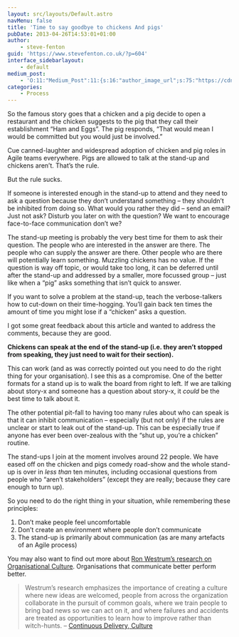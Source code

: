 ```yaml
---
layout: src/layouts/Default.astro
navMenu: false
title: 'Time to say goodbye to chickens And pigs'
pubDate: 2013-04-26T14:53:01+01:00
author:
    - steve-fenton
guid: 'https://www.stevefenton.co.uk/?p=604'
interface_sidebarlayout:
    - default
medium_post:
    - 'O:11:"Medium_Post":11:{s:16:"author_image_url";s:75:"https://cdn-images-1.medium.com/fit/c/400/400/1*eXkhfEuF41g5W_xnc_ydLA.jpeg";s:10:"author_url";s:38:"https://medium.com/@steve.fenton.co.uk";s:11:"byline_name";N;s:12:"byline_email";N;s:10:"cross_link";s:3:"yes";s:2:"id";s:12:"c6fb7ca3d83a";s:21:"follower_notification";s:3:"yes";s:7:"license";s:19:"all-rights-reserved";s:14:"publication_id";s:2:"-1";s:6:"status";s:5:"draft";s:3:"url";s:51:"https://medium.com/@steve.fenton.co.uk/c6fb7ca3d83a";}'
categories:
    - Process
---
```


So the famous story goes that a chicken and a pig decide to open a restaurant and the chicken suggests to the pig that they call their establishment “Ham and Eggs”. The pig responds, “That would mean I would be committed but you would just be involved.”

Cue canned-laughter and widespread adoption of chicken and pig roles in Agile teams everywhere. Pigs are allowed to talk at the stand-up and chickens aren’t. That’s the rule.

But the rule sucks.

If someone is interested enough in the stand-up to attend and they need to ask a question because they don’t understand something – they shouldn’t be inhibited from doing so. What would you rather they did – send an email? Just not ask? Disturb you later on with the question? We want to encourage face-to-face communication don’t we?

The stand-up meeting is probably the very best time for them to ask their question. The people who are interested in the answer are there. The people who can supply the answer are there. Other people who are there will potentially learn something. Muzzling chickens has no value. If the question is way off topic, or would take too long, it can be deferred until after the stand-up and addressed by a smaller, more focussed group – just like when a “pig” asks something that isn’t quick to answer.

If you want to solve a problem at the stand-up, teach the verbose-talkers how to cut-down on their time-hogging. You’ll gain back ten times the amount of time you might lose if a “chicken” asks a question.

I got some great feedback about this article and wanted to address the comments, because they are good.

**Chickens can speak at the end of the stand-up (i.e. they aren’t stopped from speaking, they just need to wait for their section).**

This can work (and as was correctly pointed out you need to do the right thing for your organisation). I see this as a compromise. One of the better formats for a stand up is to walk the board from right to left. If we are talking about story-x and someone has a question about story-x, it *could* be the best time to talk about it.

The other potential pit-fall to having too many rules about who can speak is that it can inhibit communication – especially (but not only) if the rules are unclear or start to leak out of the stand-up. This can be especially true if anyone has ever been over-zealous with the “shut up, you’re a chicken” routine.

The stand-ups I join at the moment involves around 22 people. We have eased off on the chicken and pigs comedy road-show and the whole stand-up is over in *less than* ten minutes, including occasional questions from people who “aren’t stakeholders” (except they are really; because they care enough to turn up).

So you need to do the right thing in your situation, while remembering these principles:

1. Don’t make people feel uncomfortable
2. Don’t create an environment where people don’t communicate
3. The stand-up is primarily about communication (as are many artefacts of an Agile process)

You may also want to find out more about [Ron Westrum’s research on Organisational Culture](http://qualitysafety.bmj.com/content/13/suppl_2/ii22). Organisations that communicate better perform better.

> Westrum’s research emphasizes the importance of creating a culture where new ideas are welcomed, people from across the organization collaborate in the pursuit of common goals, where we train people to bring bad news so we can act on it, and where failures and accidents are treated as opportunities to learn how to improve rather than witch-hunts. – [Continuous Delivery, Culture](https://continuousdelivery.com/implementing/culture/)
